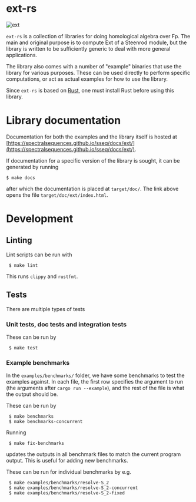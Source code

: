 # ext-rs

![ext](https://github.com/spectralsequences/sseq/actions/workflows/ext.yaml/badge.svg)

`ext-rs` is a collection of libraries for doing homological algebra over Fp.
The main and original purpose is to compute Ext of a Steenrod module, but the
library is written to be sufficiently generic to deal with more general
applications.

The library also comes with a number of "example" binaries that use the library
for various purposes. These can be used directly to perform specific
computations, or act as actual examples for how to use the library.

Since `ext-rs` is based on [Rust](https://www.rust-lang.org/), one must install
Rust before using this library.

# Library documentation

Documentation for both the examples and the library itself is hosted at
[https://spectralsequences.github.io/sseq/docs/ext/](https://spectralsequences.github.io/sseq/docs/ext/).

If documentation for a specific version of the library is sought, it can be generated by running
```
$ make docs
```
after which the documentation is placed at `target/doc/`. The link above opens
the file `target/doc/ext/index.html`.

# Development
## Linting
Lint scripts can be run with
```
 $ make lint
```
This runs `clippy` and `rustfmt`.

## Tests
There are multiple types of tests

### Unit tests, doc tests and integration tests
These can be run by
```
 $ make test
```

### Example benchmarks
In the `examples/benchmarks/` folder, we have some benchmarks to test the
examples against. In each file, the first row specifies the argument to run
(the arguments after `cargo run --example`), and the rest of the file is what
the output should be.

These can be run by
```
 $ make benchmarks
 $ make benchmarks-concurrent
```

Running
```
 $ make fix-benchmarks
```
updates the outputs in all benchmark files to match the current program output.
This is useful for adding new benchmarks.

These can be run for individual benchmarks by e.g.
```
 $ make examples/benchmarks/resolve-S_2
 $ make examples/benchmarks/resolve-S_2-concurrent
 $ make examples/benchmarks/resolve-S_2-fixed
```
